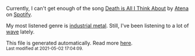 
  Currently, I can't get enough of the song <a href="https://open.spotify.com/track/5Lep4euVWphK10igvqCw47">Death is All I Think About</a> by <a href="https://open.spotify.com/artist/4W63tIuqeBb0IFT3dgtudf">Atena</a> on <a href="https://open.spotify.com/user/9qz2xtkur2fengfsdcq8dd907?si=kq2SVrUkSNe0z1NJjpt7kg">Spotify</a>.

  My most listened genre is <a href="https://duckduckgo.com/?q=industrial metal music">industrial metal</a>.
  Still, I've been listening to a lot of <a href="https://duckduckgo.com/?q=wave music">wave</a> lately.

  This file is generated automatically. Read more <a href="https://github.com/CodeF0x/CodeF0x/blob/master/IMPORTANT.md">here</a>.
  <br>
  <sub>Last modified at 2021-05-02 17:04:09.</sub>
  